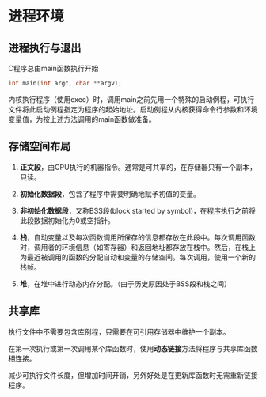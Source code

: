 # 进程环境

## 进程执行与退出

C程序总由main函数执行开始

```cpp
int main(int argc, char **argv);
```

内核执行程序（使用exec）时，调用main之前先用一个特殊的启动例程，可执行文件将此启动例程指定为程序的起始地址。启动例程从内核获得命令行参数和环境变量值，为按上述方法调用的main函数做准备。



## 存储空间布局

1. **正文段**，由CPU执行的机器指令。通常是可共享的，在存储器只有一个副本，只读。
2. **初始化数据段**，包含了程序中需要明确地赋予初值的变量。

3. **非初始化数据段**，又称BSS段\(block started by symbol\)，在程序执行之前将此段数据初始化为0或空指针。

4. **栈**，自动变量以及每次函数调用所保存的信息都存放在此段中。每次调用函数时，调用者的环境信息（如寄存器）和返回地址都存放在栈中。然后，在栈上为最近被调用的函数的分配自动和变量的存储空间。每次调用，使用一个新的栈帧。

5. **堆**，在堆中进行动态内存分配。（由于历史原因处于BSS段和栈之间）

## 共享库

执行文件中不需要包含库例程，只需要在可引用存储器中维护一个副本。

在第一次执行或第一次调用某个库函数时，使用**动态链接**方法将程序与共享库函数相连接。

减少可执行文件长度，但增加时间开销，另外好处是在更新库函数时无需重新链接程序。

